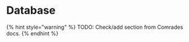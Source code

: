 # Database

{% hint style="warning" %}
TODO: Check/add section from Comrades docs.
{% endhint %}



